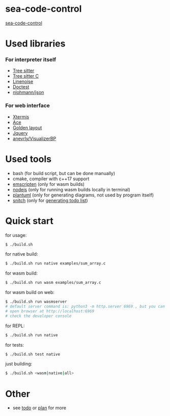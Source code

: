 # sea-code-control

[sea-code-control](https://adaxiik.github.io/sea-code-control/)

# Used libraries
### For interpreter itself
- [Tree sitter](https://github.com/tree-sitter/tree-sitter/)
- [Tree sitter C](https://github.com/tree-sitter/tree-sitter-c)
- [Linenoise](https://github.com/yhirose/cpp-linenoise)
- [Doctest](https://github.com/doctest/doctest)
- [nlohmann/json](https://github.com/nlohmann/json)

### For web interface
- [Xtermjs](https://xtermjs.org/)
- [Ace](https://ace.c9.io/)
- [Golden layout](https://golden-layout.com/)
- [Jquery](https://jquery.com/)
- [anevrly/VisualizerBP](https://github.com/anevrly/VisualizerBP)

# Used tools
- bash (for build script, but can be done manually)
- cmake, compiler with c++17 support
- [emscripten](https://emscripten.org/) (only for wasm builds)
- [nodejs](https://nodejs.org/en/) (only for running wasm builds locally in terminal)
- [plantuml](https://plantuml.com/) (only for generating diagrams, not used by program itself)
- [snitch](https://github.com/tsoding/snitch) (only for [generating todo list](other/todo.sh))

# Quick start

for usage:

```bash
$ ./build.sh
```

for native build:

```bash
$ ./build.sh run native examples/sum_array.c
```

for wasm build:

```bash
$ ./build.sh run wasm examples/sum_array.c
```

for wasm build on web:

```bash
$ ./build.sh run wasmserver
# default server command is: python3 -m http.server 6969 , but you can change it in build.sh
# open browser at http://localhost:6969
# check the developer console
```

for REPL:

```bash
$ ./build.sh run native
```

for tests:

```bash
$ ./build.sh test native
```

just building:
```bash
$ ./build.sh <wasm|native|all>
```

# Other
- see [todo](other/todo.txt) or [plan](other/PLAN.md) for more